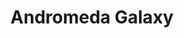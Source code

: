 ---
title: "Andromeda Galaxy"
hashtag: "andromeda-galaxy"
constellation:
  - Andromeda
layout: hashtag
near:
  - Milky Way
subdivision-of:
  - Local Group
tags:
  - Andromeda
  - galaxy
---